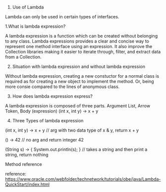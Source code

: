 1. Use of Lambda

Lambda can only be used in certain types of interfaces.

1.What is lambda expression?

A lambda expression is a function which can be created without belonging to any class. 
Lambda expressions provides a clear and concise way to represent one method interface using an expression. 
It also improve the Collection libraries making it easier to iterate through, 
filter, and extract data from a Collection.


2. Situation with lambda expression and without lambda expression

Without lambda expression, creating a new constuctor for a normal class is required 
as for creating a new object to implement the method. Or, being more consie compared 
to the lines of anonymous class.


3. How does lambda expression express?

A lambda expression is composed of three parts.
Argument List,	Arrow Token, 	Body (expression)
(int x, int y)	->	x + y

4. Three Types of lambda expression

(int x, int y) -> x + y  // arg with two data type of x & y, return x + y

() -> 42   // no arg and return integer 42

(String s) -> { System.out.println(s); }  // takes a string and then print a string, return nothing



Method reference

  






reference: https://www.oracle.com/webfolder/technetwork/tutorials/obe/java/Lambda-QuickStart/index.html


